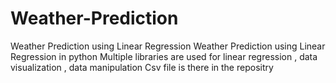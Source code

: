 # Weather-Prediction
Weather Prediction using Linear Regression
Weather Prediction using Linear Regression in python 
Multiple libraries are used for linear regression , data visualization , data manipulation
Csv file is there in the repositry
 
